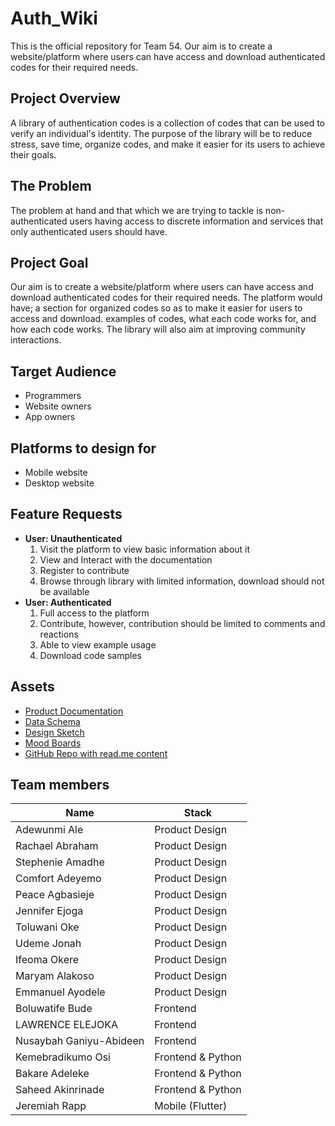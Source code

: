 # Auth_Wiki 
This is the official repository for Team 54. Our aim is to create a website/platform where users can have access and download authenticated codes for their required needs.


## Project Overview

A library of authentication codes is a collection of codes that can be used to verify an individual's identity. The purpose of the library will be to reduce stress, save time, organize codes, and make it easier for its users to achieve their goals.


## The Problem

The problem at hand and that which we are trying to tackle is non-authenticated users having access to discrete information and services that only authenticated users should have.


## Project Goal

Our aim is to create a website/platform where users can have access and download authenticated codes for their required needs. The platform would have;
a section for organized codes so as to make it easier for users to access and download.
examples of codes, what each code works for, and how each code works.
The library will also aim at improving community interactions.


## Target Audience
- Programmers 
- Website owners 
- App owners


## Platforms to design for
- Mobile website
- Desktop website

## Feature Requests
- **User: Unauthenticated**
  1. Visit the platform to view basic information about it
  2. View and Interact with the documentation
  3. Register to contribute
  4. Browse through library with limited information, download should not be available
- **User: Authenticated**
  1. Full access to the platform
  2. Contribute, however, contribution should be limited to comments and reactions
  3. Able to view example usage
  4. Download code samples


## Assets
- [Product Documentation](https://docs.google.com/document/d/1Y0gYvRqSs4Zpbx9V7YcogDiAk7xvFMJiOepHedIBiFM/edit?usp=sharing)
- [Data Schema](https://onedrive.live.com/?authkey=%21AK7eduDDzTyKsc8&cid=7CDA8918E856EC43&id=7CDA8918E856EC43%2111661&parId=root&o=OneUp)
- [Design Sketch](https://www.figma.com/file/NZyR5gaCZa6c0ZkntWJS6H/Auth_Wiki?node-id=0%3A1&t=6dTdhaPAHe9CwSE4-0)
- [Mood Boards](#)
- [GitHub Repo with read.me content](https://github.com/zuri-training/Team-54_Auth_wiki)


## Team members
Name | Stack
------------ | -------------
Adewunmi Ale | Product Design
Rachael Abraham | Product Design
Stephenie Amadhe | Product Design
Comfort Adeyemo | Product Design
Peace Agbasieje | Product Design
Jennifer Ejoga | Product Design
Toluwani Oke | Product Design
Udeme Jonah | Product Design
Ifeoma Okere | Product Design
Maryam Alakoso | Product Design
Emmanuel Ayodele | Product Design
Boluwatife Bude | Frontend
LAWRENCE ELEJOKA | Frontend
Nusaybah Ganiyu-Abideen | Frontend
Kemebradikumo Osi | Frontend & Python
Bakare Adeleke | Frontend & Python
Saheed Akinrinade | Frontend & Python
Jeremiah Rapp | Mobile (Flutter)
